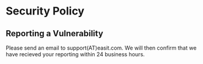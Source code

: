 # Security Policy

## Reporting a Vulnerability

Please send an email to support(AT)easit.com.
We will then confirm that we have recieved your reporting within 24 business hours.
